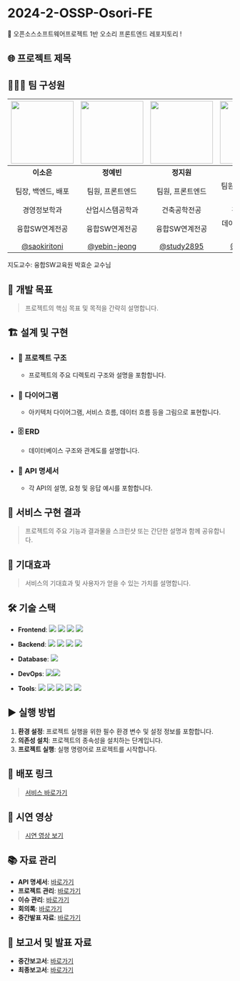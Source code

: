 # 2024-2-OSSP-Osori-FE
🍊 오픈소스소프트웨어프로젝트 1반 오소리 프론트엔드 레포지토리 !



## 🌐 프로젝트 제목



## 🧑‍🤝‍🧑 팀 구성원

| <img src="https://github.com/user-attachments/assets/4da10aed-14f2-461a-acd6-182c8e4b60ad" width="140" /> | <img src="https://github.com/user-attachments/assets/684e8c19-58a4-47ce-ab4c-5ae0d68a1f2628ddd73adf" width="140" /> | <img src="https://github.com/user-attachments/assets/a80b532e-c2f9-4136-9ebf-f5706ebd29b5" width="140" /> | <img src="https://github.com/user-attachments/assets/0bbeb677-c1ef-4075-944f-e2dac4ecc4fc" width="140" /> |
| :-----------------: | :-----------------: | :-----------------: | :----------------: |
| **이소은**       | **정예빈**       | **정지원**       | **최 민**       |
| 팀장, 백엔드, 배포    | 팀원, 프론트엔드    | 팀원, 프론트엔드    | 팀원, 프론트엔드, 배포  |
| 경영정보학과  | 산업시스템공학과      | 건축공학전공    | 경영정보학과     |
| 융합SW연계전공    | 융합SW연계전공    | 융합SW연계전공 | 데이터사이언스연계전공 |
| [@saokiritoni](https://github.com/saokiritoni) | [@yebin-jeong](https://github.com/yebin-jeong) | [@study2895](https://github.com/study2895) | [@Minn_Choi](https://github.com/Minn_Choi) |



지도교수: 융합SW교육원 박효순 교수님



## 🎯 개발 목표

> 프로젝트의 핵심 목표 및 목적을 간략히 설명합니다.



## 🏗 설계 및 구현

- ### 📂 프로젝트 구조
  - 프로젝트의 주요 디렉토리 구조와 설명을 포함합니다.

- ### 🧩 다이어그램
  - 아키텍처 다이어그램, 서비스 흐름, 데이터 흐름 등을 그림으로 표현합니다.

- ### 🗄 ERD
  - 데이터베이스 구조와 관계도를 설명합니다.

- ### 📑 API 명세서
  - 각 API의 설명, 요청 및 응답 예시를 포함합니다.



## 🚀 서비스 구현 결과

> 프로젝트의 주요 기능과 결과물을 스크린샷 또는 간단한 설명과 함께 공유합니다.



## 🌈 기대효과

> 서비스의 기대효과 및 사용자가 얻을 수 있는 가치를 설명합니다.



## 🛠 기술 스택

- **Frontend**:    <img src="https://img.shields.io/badge/Vue.js-4FC08D?style=flat-square&logo=Vue.js&logoColor=white">   <img src="https://img.shields.io/badge/Tailwind CSS-06B6D4?style=flat-square&logo=tailwindcss&logoColor=white">       <img src="https://img.shields.io/badge/Axios-5A29E4?style=flat-square&logo=axios&logoColor=white">   <img src="https://img.shields.io/badge/Javascript-F7DF1E?style=flat-square&logo=javascript&logoColor=black">




- **Backend**:    <img src="https://img.shields.io/badge/Java-007396?style=flat-square&logo=java&logoColor=white"> <img src="https://img.shields.io/badge/Spring-6DB33F?style=flat-square&logo=spring&logoColor=white">   <img src="https://img.shields.io/badge/Redis-FF4438?style=flat-square&logo=redis&logoColor=white">   <img src="https://img.shields.io/badge/Swagger-85EA2D?style=flat-square&logo=swagger&logoColor=black">



- **Database**:        <img src="https://img.shields.io/badge/MySQL-4479A1?style=flat-square&logo=mysql&logoColor=white">

- **DevOps**:    <img src="https://img.shields.io/badge/AWS-232F3E?style=flat-square&logo=amazonwebservices&logoColor=white"><img src="https://img.shields.io/badge/Vercel-000000?style=flat-square&logo=vercel&logoColor=white">


- **Tools**:   <img src="https://img.shields.io/badge/Discord-5865F2?style=flat-square&logo=discord&logoColor=white">
   <img src="https://img.shields.io/badge/Figma-F24E1E?style=flat-square&logo=figma&logoColor=white">
   <img src="https://img.shields.io/badge/Notion-000000?style=flat-square&logo=notion&logoColor=white">
   <img src="https://img.shields.io/badge/Github-181717?style=flat-square&logo=github&logoColor=white">
   <img src="https://img.shields.io/badge/Git-F05032?style=flat-square&logo=git&logoColor=white">



## ▶ 실행 방법

1. **환경 설정**: 프로젝트 실행을 위한 필수 환경 변수 및 설정 정보를 포함합니다.
2. **의존성 설치**: 프로젝트의 종속성을 설치하는 단계입니다.
3. **프로젝트 실행**: 실행 명령어로 프로젝트를 시작합니다.



## 🔗 배포 링크

> [서비스 바로가기](#)



## 🎥 시연 영상

> [시연 영상 보기](#)



## 📚 자료 관리

- **API 명세서**: [바로가기](#)
- **프로젝트 관리**: [바로가기](#)
- **이슈 관리**: [바로가기](#)
- **회의록**: [바로가기](#)
- **중간발표 자료**: [바로가기](#)



## 📄 보고서 및 발표 자료

- **중간보고서**: [바로가기](#)
- **최종보고서**: [바로가기](#)
